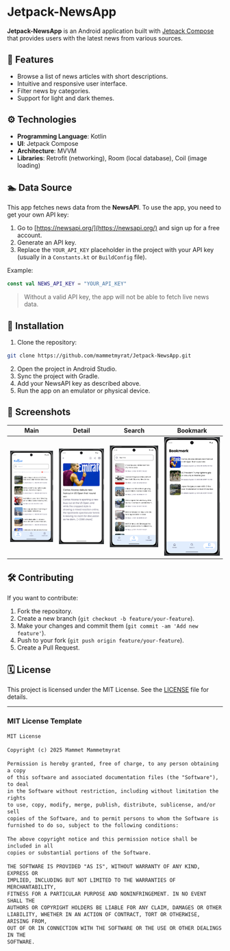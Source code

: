 # Jetpack-NewsApp

**Jetpack-NewsApp** is an Android application built with [Jetpack Compose](https://developer.android.com/jetpack/compose) that provides users with the latest news from various sources.

## 📱 Features

- Browse a list of news articles with short descriptions.
- Intuitive and responsive user interface.
- Filter news by categories.
- Support for light and dark themes.

## ⚙️ Technologies

- **Programming Language**: Kotlin
- **UI**: Jetpack Compose
- **Architecture**: MVVM
- **Libraries**: Retrofit (networking), Room (local database), Coil (image loading)

## 🏊️ Data Source

This app fetches news data from the **NewsAPI**. To use the app, you need to get your own API key:

1. Go to [https://newsapi.org/](https://newsapi.org/) and sign up for a free account.
2. Generate an API key.
3. Replace the `YOUR_API_KEY` placeholder in the project with your API key (usually in a `Constants.kt` or `BuildConfig` file).

Example:

```kotlin
const val NEWS_API_KEY = "YOUR_API_KEY"
```

> Without a valid API key, the app will not be able to fetch live news data.

## 🚀 Installation

1. Clone the repository:

```bash
git clone https://github.com/mammetmyrat/Jetpack-NewsApp.git
```

2. Open the project in Android Studio.
3. Sync the project with Gradle.
4. Add your NewsAPI key as described above.
5. Run the app on an emulator or physical device.

## 📸 Screenshots

| Main                                        | Detail                                   | Search                                   | Bookmark                                     |
|-----------------------------------------------|------------------------------------------|------------------------------------------|----------------------------------------------|
| ![Main Screen](screenshots/home.png) | ![Article Screen](screenshots/detail.png) | ![Search Screen](screenshots/search.png) | ![Bookmark Screen](screenshots/bookmark.png) |

## 🛠️ Contributing

If you want to contribute:

1. Fork the repository.
2. Create a new branch (`git checkout -b feature/your-feature`).
3. Make your changes and commit them (`git commit -am 'Add new feature'`).
4. Push to your fork (`git push origin feature/your-feature`).
5. Create a Pull Request.

## 🗓 License

This project is licensed under the MIT License. See the [LICENSE](LICENSE) file for details.

---

### MIT License Template

```text
MIT License

Copyright (c) 2025 Mammet Mammetmyrat

Permission is hereby granted, free of charge, to any person obtaining a copy
of this software and associated documentation files (the "Software"), to deal
in the Software without restriction, including without limitation the rights
to use, copy, modify, merge, publish, distribute, sublicense, and/or sell
copies of the Software, and to permit persons to whom the Software is
furnished to do so, subject to the following conditions:

The above copyright notice and this permission notice shall be included in all
copies or substantial portions of the Software.

THE SOFTWARE IS PROVIDED "AS IS", WITHOUT WARRANTY OF ANY KIND, EXPRESS OR
IMPLIED, INCLUDING BUT NOT LIMITED TO THE WARRANTIES OF MERCHANTABILITY,
FITNESS FOR A PARTICULAR PURPOSE AND NONINFRINGEMENT. IN NO EVENT SHALL THE
AUTHORS OR COPYRIGHT HOLDERS BE LIABLE FOR ANY CLAIM, DAMAGES OR OTHER
LIABILITY, WHETHER IN AN ACTION OF CONTRACT, TORT OR OTHERWISE, ARISING FROM,
OUT OF OR IN CONNECTION WITH THE SOFTWARE OR THE USE OR OTHER DEALINGS IN THE
SOFTWARE.
```

